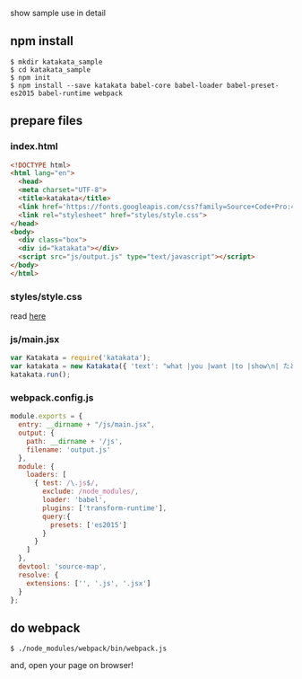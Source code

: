show sample use in detail

## npm install

```
$ mkdir katakata_sample
$ cd katakata_sample
$ npm init
$ npm install --save katakata babel-core babel-loader babel-preset-es2015 babel-runtime webpack
```

## prepare files
### index.html
```html
<!DOCTYPE html>
<html lang="en">
  <head>
  <meta charset="UTF-8">
  <title>katakata</title>
  <link href='https://fonts.googleapis.com/css?family=Source+Code+Pro:400,900' rel='stylesheet' type='text/css'>
  <link rel="stylesheet" href="styles/style.css">
</head>
<body>
  <div class="box">
  <div id="katakata"></div>
  <script src="js/output.js" type="text/javascript"></script>
</body>
</html>
```

### styles/style.css
read [here](https://github.com/vsanna/katakata.js/blob/master/styles/style.css)

### js/main.jsx

```js
var Katakata = require('katakata');
var katakata = new Katakata({ 'text': "what |you |want |to |show\n| たとえば| 改行も | できるんだぜ", 'devider': '|'})
katakata.run();
```

### webpack.config.js
```js
module.exports = {
  entry: __dirname + "/js/main.jsx",
  output: {
    path: __dirname + '/js',
    filename: 'output.js'
  },
  module: {
    loaders: [
      { test: /\.js$/,
        exclude: /node_modules/,
        loader: 'babel',
        plugins: ['transform-runtime'],
        query:{
          presets: ['es2015']
        }
      }
    ]
  },
  devtool: 'source-map',
  resolve: {
    extensions: ['', '.js', '.jsx']
  }
};
```


## do webpack 
```
$ ./node_modules/webpack/bin/webpack.js
``` 

and, open your page on browser!
